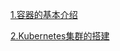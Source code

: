 [1.容器的基本介绍](./BASIC_CONCEPT_CONTAINER.MD)

[2.Kubernetes集群的搭建](./KUBERNETES_CLUSTER_CONSTRUCTION.MD)


